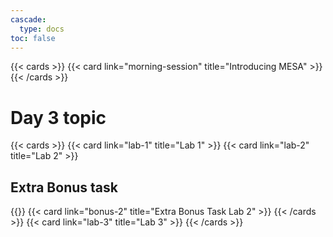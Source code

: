 ```yaml
---
cascade:
  type: docs
toc: false
---
```


{{< cards >}}
 {{< card link="morning-session" title="Introducing MESA" >}}
{{< /cards >}}

# Day 3 topic
{{< cards >}}
{{< card link="lab-1" title="Lab 1" >}}
{{< card link="lab-2" title="Lab 2" >}}
  ## Extra Bonus task
  {{<cards >}}
  {{< card link="bonus-2" title="Extra Bonus Task Lab 2" >}}
  {{< /cards >}}
{{< card link="lab-3" title="Lab 3" >}}
{{< /cards >}}
